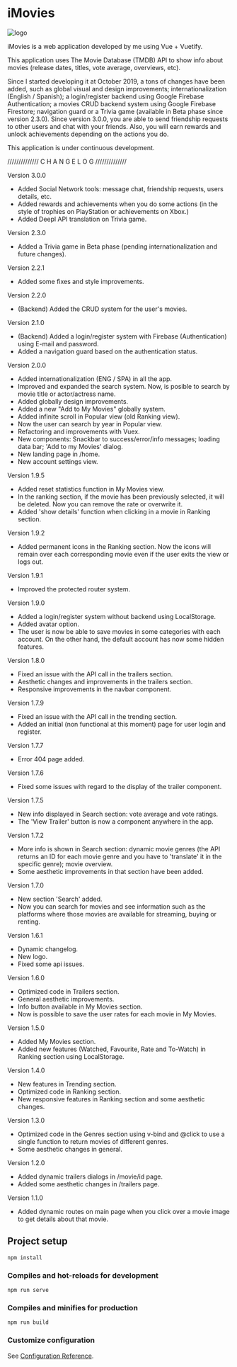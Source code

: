 # iMovies

![logo](https://user-images.githubusercontent.com/57297760/104850259-56674000-58ee-11eb-9add-8f684be8bbbd.jpg)

iMovies is a web application developed by me using Vue + Vuetify.

This application uses The Movie Database (TMDB) API to show info about movies (release dates, titles, vote average, overviews, etc).

Since I started developing it at October 2019, a tons of changes have been added, such as global visual and design improvements; internationalization (English / Spanish); a login/register backend using Google Firebase Authentication; a movies CRUD backend system using Google Firebase Firestore; navigation guard or a Trivia game (available in Beta phase since version 2.3.0). Since version 3.0.0, you are able to send friendship requests to other users and chat with your friends. Also, you will earn rewards and unlock achievements depending on the actions you do.

This application is under continuous development.

//////////////  C H A N G E L O G  //////////////

Version 3.0.0

- Added Social Network tools: message chat, friendship requests, users details, etc.
- Added rewards and achievements when you do some actions (in the style of trophies on PlayStation or achievements on Xbox.)
- Added Deepl API translation on Trivia game.

Version 2.3.0

- Added a Trivia game in Beta phase (pending internationalization and future changes).

Version 2.2.1

- Added some fixes and style improvements.

Version 2.2.0

- (Backend) Added the CRUD system for the user's movies.

Version 2.1.0

- (Backend) Added a login/register system with Firebase (Authentication) using E-mail and password.
- Added a navigation guard based on the authentication status.

Version 2.0.0

- Added internationalization (ENG / SPA) in all the app.
- Improved and expanded the search system. Now, is posible to search by movie title or actor/actress name.
- Added globally design improvements.
- Added a new "Add to My Movies" globally system.
- Added infinite scroll in Popular view (old Ranking view).
- Now the user can search by year in Popular view.
- Refactoring and improvements with Vuex.
- New components: Snackbar to success/error/info messages; loading data bar; 'Add to my Movies' dialog.
- New landing page in /home.
- New account settings view.

Version 1.9.5

- Added reset statistics function in My Movies view.
- In the ranking section, if the movie has been previously selected, it will be deleted. Now you can remove the rate or overwrite it.
- Added 'show details' function when clicking in a movie in Ranking section.

Version 1.9.2

- Added permanent icons in the Ranking section. Now the icons will remain over each corresponding movie even if the user exits the view or logs out.

Version 1.9.1

- Improved the protected router system.

Version 1.9.0

- Added a login/register system without backend using LocalStorage.
- Added avatar option.
- The user is now be able to save movies in some categories with each account. On the other hand, the default account has now some hidden features.

Version 1.8.0

- Fixed an issue with the API call in the trailers section.
- Aesthetic changes and improvements in the trailers section.
- Responsive improvements in the navbar component.

Version 1.7.9

- Fixed an issue with the API call in the trending section.
- Added an initial (non functional at this moment) page for user login and register.

Version 1.7.7

- Error 404 page added.

Version 1.7.6

- Fixed some issues with regard to the display of the trailer component.

Version 1.7.5

- New info displayed in Search section: vote average and vote ratings.
- The 'View Trailer' button is now a component anywhere in the app.

Version 1.7.2

- More info is shown in Search section: dynamic movie genres (the API returns an ID for each movie genre and you have to 'translate' it in the specific genre); movie overview.
- Some aesthetic improvements in that section have been added.

Version 1.7.0

- New section 'Search' added.
- Now you can search for movies and see information such as the platforms where those movies are available for streaming, buying or renting.

Version 1.6.1

- Dynamic changelog.
- New logo.
- Fixed some api issues.

Version 1.6.0

- Optimized code in Trailers section.
- General aesthetic improvements.
- Info button available in My Movies section.
- Now is possible to save the user rates for each movie in My Movies.

Version 1.5.0

- Added My Movies section.
- Added new features (Watched, Favourite, Rate and To-Watch) in Ranking section using LocalStorage.

Version 1.4.0

- New features in Trending section.
- Optimized code in Ranking section.
- New responsive features in Ranking section and some aesthetic changes.

Version 1.3.0

- Optimized code in the Genres section using v-bind and @click to use a single function to return movies of different genres.
- Some aesthetic changes in general.

Version 1.2.0

- Added dynamic trailers dialogs in /movie/id page.
- Added some aesthetic changes in /trailers page.

Version 1.1.0

- Added dynamic routes on main page when you click over a movie image to get details about that movie.

## Project setup

```
npm install
```

### Compiles and hot-reloads for development

```
npm run serve
```

### Compiles and minifies for production

```
npm run build
```

### Customize configuration

See [Configuration Reference](https://cli.vuejs.org/config/).
